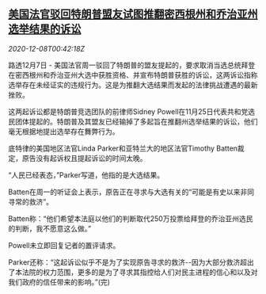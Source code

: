 <!--1607390595000-->
[美国法官驳回特朗普盟友试图推翻密西根州和乔治亚州选举结果的诉讼](https://cn.reuters.com/article/us-court-trump-election-vote-1208-idCNKBS28I046)
------

<div><i>2020-12-08T00:42:18Z</i></div><p>路透12月7日 - 美国法官周一驳回了特朗普的盟友提起的，要求取消当选总统拜登在密西根州和乔治亚州大选中获胜资格、并宣布特朗普获胜的诉讼，这两诉讼指称选举存在未经证实的违规行为。这是为推翻大选结果而发起的法律挑战遭遇的最新挫败。</p><p>这两起诉讼都是特朗普竞选团队的前律师Sidney Powell在11月25日代表共和党选民团体提起的。特朗普及其盟友已经输掉了多起旨在推翻州选举结果的诉讼，他们毫无根据地提出选举存在舞弊行为。</p><p>底特律的美国地区法官Linda Parker和亚特兰大的地区法官Timothy Batten裁定，原告没有起诉权且提起诉讼的时间太晚。</p><p>“人民已经表态，”Parker写道，他指的是大选结果。</p><p>Batten在周一的听证会上表示，原告正在寻求与大选有关的“可能是有史以来非同寻常的救济”。</p><p>Batten称：“他们希望本法庭以他们的判断取代250万投票给拜登的乔治亚州选民的判断，我不愿意这么做。”</p><p>Powell未立即回复记者的置评请求。</p><p>Parker还称：“这起诉讼似乎不是为了实现原告寻求的救济--因为大部分救济超出了本法院的权力范围，更多的是为了寻求其指控给人们对民主进程的信心和以及对我们政府的信任带来的影响。”(完)</p>
